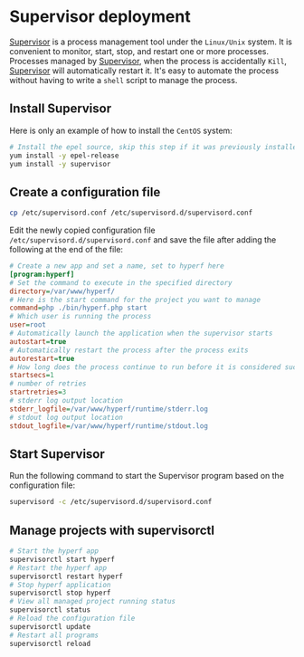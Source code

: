 # Supervisor deployment

[Supervisor](http://www.supervisord.org/) is a process management tool under the `Linux/Unix` system. It is convenient to monitor, start, stop, and restart one or more processes. Processes managed by [Supervisor](http://www.supervisord.org/), when the process is accidentally `Kill`, [Supervisor](http://www.supervisord.org/) will automatically restart it. It's easy to automate the process without having to write a `shell` script to manage the process.

## Install Supervisor

Here is only an example of how to install the `CentOS` system:

```bash
# Install the epel source, skip this step if it was previously installed
yum install -y epel-release
yum install -y supervisor  
```

## Create a configuration file

```bash
cp /etc/supervisord.conf /etc/supervisord.d/supervisord.conf
```

Edit the newly copied configuration file `/etc/supervisord.d/supervisord.conf` and save the file after adding the following at the end of the file:

```ini
# Create a new app and set a name, set to hyperf here
[program:hyperf]
# Set the command to execute in the specified directory
directory=/var/www/hyperf/
# Here is the start command for the project you want to manage
command=php ./bin/hyperf.php start
# Which user is running the process
user=root
# Automatically launch the application when the supervisor starts
autostart=true
# Automatically restart the process after the process exits
autorestart=true
# How long does the process continue to run before it is considered successful
startsecs=1
# number of retries
startretries=3
# stderr log output location
stderr_logfile=/var/www/hyperf/runtime/stderr.log
# stdout log output location
stdout_logfile=/var/www/hyperf/runtime/stdout.log
```

## Start Supervisor

Run the following command to start the Supervisor program based on the configuration file:

```bash
supervisord -c /etc/supervisord.d/supervisord.conf
```

## Manage projects with supervisorctl

```bash
# Start the hyperf app
supervisorctl start hyperf
# Restart the hyperf app
supervisorctl restart hyperf
# Stop hyperf application
supervisorctl stop hyperf  
# View all managed project running status
supervisorctl status
# Reload the configuration file
supervisorctl update
# Restart all programs
supervisorctl reload
```
